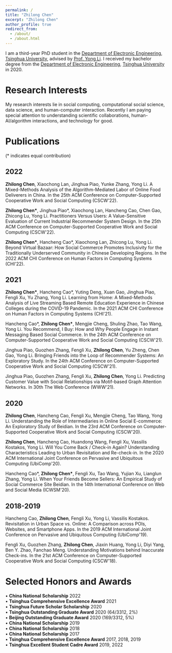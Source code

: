 ```yaml
---
permalink: /
title: "Zhilong Chen"
excerpt: "Zhilong Chen"
author_profile: true
redirect_from: 
  - /about/
  - /about.html
---
```


I am a third-year PhD student in the [Department of Electronic Engineering](https://www.ee.tsinghua.edu.cn/en/), [Tsinghua University](https://www.tsinghua.edu.cn/en/), advised by [Prof. Yong Li](http://fi.ee.tsinghua.edu.cn/~liyong/). I received my bachelor degree from the [Department of Electronic Engineering](https://www.ee.tsinghua.edu.cn/en/), [Tsinghua University](https://www.tsinghua.edu.cn/en/) in 2020.

Research Interests
======
My research interests lie in social computing, computational social science, data science, and human-computer interaction. Recently I am paying special attention to understanding scientific collaborations, human-AI/algorithm interactions, and technology for good.

Publications
======
(\* indicates equal contribution)  

2022
------
**Zhilong Chen**, Xiaochong Lan, Jinghua Piao, Yunke Zhang, Yong Li. A Mixed-Methods Analysis of the Algorithm-Mediated Labor of Online Food Deliverers in China. In the 25th ACM Conference on Computer-Supported Cooperative Work and Social Computing (CSCW'22).

**Zhilong Chen\***, Jinghua Piao\*, Xiaochong Lan, Hancheng Cao, Chen Gao, Zhicong Lu, Yong Li. Practitioners Versus Users: A Value-Sensitive Evaluation of Current Industrial Recommender System Design. In the 25th ACM Conference on Computer-Supported Cooperative Work and Social Computing (CSCW'22).

**Zhilong Chen\***, Hancheng Cao\*, Xiaochong Lan, Zhicong Lu, Yong Li. Beyond Virtual Bazaar: How Social Commerce Promotes Inclusivity for the Traditionally Underserved Community in Chinese Developing Regions. In the 2022 ACM CHI Conference on Human Factors in Computing Systems (CHI'22).

2021
------
**Zhilong Chen\***, Hancheng Cao\*, Yuting Deng, Xuan Gao, Jinghua Piao, Fengli Xu, Yu Zhang, Yong Li. Learning from Home: A Mixed-Methods Analysis of Live Streaming Based Remote Education Experience in Chinese Colleges during the COVID-19 Pandemic. In the 2021 ACM CHI Conference on Human Factors in Computing Systems (CHI'21).

Hancheng Cao\*, **Zhilong Chen\***, Mengjie Cheng, Shuling Zhao, Tao Wang, Yong Li. You Recommend, I Buy: How and Why People Engage in Instant Messaging Based Social Commerce. In the 24th ACM Conference on Computer-Supported Cooperative Work and Social Computing (CSCW'21).

Jinghua Piao, Guozhen Zhang, Fengli Xu, **Zhilong Chen**, Yu Zheng, Chen Gao, Yong Li. Bringing Friends into the Loop of Recommender Systems: An Exploratory Study. In the 24th ACM Conference on Computer-Supported Cooperative Work and Social Computing (CSCW'21).

Jinghua Piao, Guozhen Zhang, Fengli Xu, **Zhilong Chen**, Yong Li. Predicting Customer Value with Social Relationships via Motif-based Graph Attention Networks. In 30th The Web Conference (WWW'21).  

2020
------
**Zhilong Chen**, Hancheng Cao, Fengli Xu, Mengjie Cheng, Tao Wang, Yong Li. Understanding the Role of Intermediaries in Online Social E-commerce: An Exploratory Study of Beidian. In the 23rd ACM Conference on Computer-Supported Cooperative Work and Social Computing (CSCW'20).

**Zhilong Chen**, Hancheng Cao, Huandong Wang, Fengli Xu, Vassilis Kostakos, Yong Li. Will You Come Back / Check-in Again? Understanding Characteristics Leading to Urban Revisitation and Re-check-in. In the 2020 ACM International Joint Conference on Pervasive and Ubiquitous Computing (UbiComp'20).

Hancheng Cao\*, **Zhilong Chen\***, Fengli Xu, Tao Wang, Yujian Xu, Lianglun Zhang, Yong Li. When Your Friends Become Sellers: An Empirical Study of Social Commerce Site Beidian. In the 14th International Conference on Web and Social Media (ICWSM'20).  

2018-2019
------
Hancheng Cao, **Zhilong Chen**, Fengli Xu, Yong Li, Vassilis Kostakos. Revisitation in Urban Space vs. Online: A Comparison across POIs, Websites, and Smartphone Apps. In the 2019 ACM International Joint Conference on Pervasive and Ubiquitous Computing (UbiComp'19).

Fengli Xu, Guozhen Zhang, **Zhilong Chen**, Jiaxin Huang, Yong Li, Diyi Yang, Ben Y. Zhao, Fanchao Meng. Understanding Motivations behind Inaccurate Check-ins. In the 21st ACM Conference on Computer-Supported Cooperative Work and Social Computing (CSCW'18).


Selected Honors and Awards
======
• **China National Scholarship** 2022  
• **Tsinghua Comprehensive Excellence Award** 2021  
• **Tsinghua Future Scholar Scholarship** 2020  
• **Tsinghua Outstanding Graduate Award** 2020 (64/3312, 2%)  
• **Beijing Outstanding Graduate Award** 2020 (169/3312, 5%)  
• **China National Scholarship** 2019  
• **China National Scholarship** 2018  
• **China National Scholarship** 2017  
• **Tsinghua Comprehensive Excellence Award** 2017, 2018, 2019  
• **Tsinghua Excellent Student Cadre Award** 2019, 2022  
